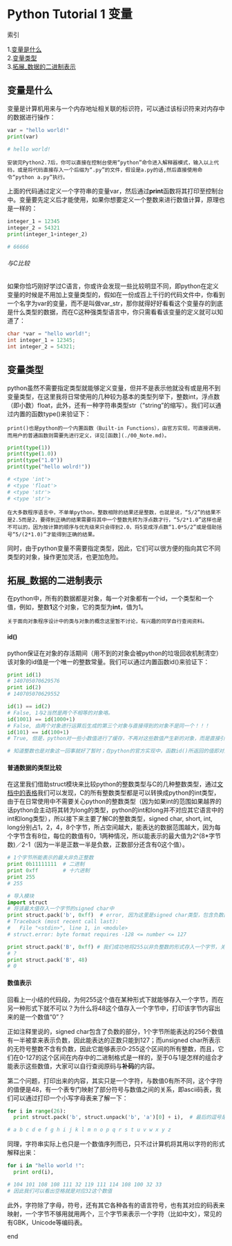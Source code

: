 # Python Tutorial 1 变量

索引

1.[变量是什么](#变量是什么)  
2.[变量类型](#变量类型)  
3.[拓展_数据的二进制表示](#拓展_数据的二进制表示)  


## 变量是什么
变量是计算机用来与一个内存地址相关联的标识符，可以通过该标识符来对内存中的数据进行操作：
~~~python
var = "hello world!"
print(var)

# hello world!
~~~

``
安装完Python2.7后，你可以直接在控制台使用“python”命令进入解释器模式，输入以上代码，或是将代码直接存入一个后缀为“.py”的文件，假设是a.py的话,然后直接使用命令“python a.py”执行。
``

上面的代码通过定义一个字符串的变量var，然后通过**print**函数将其打印至控制台中。变量要先定义后才能使用，如果你想要定义一个整数来进行数值计算，原理也是一样的：
~~~python
integer_1 = 12345
integer_2 = 54321
print(integer_1+integer_2)

# 66666
~~~

###### 与C比较
如果你恰巧刚好学过C语言，你或许会发现一些比较明显不同，即python在定义变量的时候是不用加上变量类型的，假如在一份成百上千行的代码文件中，你看到一个名字为var的变量，而不是叫做var_str，那你就得好好看看这个变量存的到底是什么类型的数据，而在C这种强类型语言中，你只需看看该变量的定义就可以知道了：
~~~C
char *var = "hello world!";
int integer_1 = 12345;
int integer_2 = 54321;
~~~

## 变量类型
python虽然不需要指定类型就能够定义变量，但并不是表示他就没有或是用不到变量类型，在这里我将日常使用的几种较为基本的类型列举下，整数int，浮点数（即小数）float，此外，还有一种字符串类型str（“string”的缩写）。我们可以通过内置的函数type()来验证下：

``
print()也是python的一个内置函数（Built-in Functions），由官方实现，可直接调用，而用户的普通函数则需要先进行定义，详见[函数](./00_Note.md)。
``

~~~python
print(type(1))
print(type(1.0))
print(type("1.0"))
print(type("hello wolrd!"))

# <type 'int'>
# <type 'float'>
# <type 'str'>
# <type 'str'>
~~~

``
在大多数程序语言中，不单单python，整数相除的结果还是整数，也就是说，“5/2”的结果不是2.5而是2，要得到正确的结果需要将其中一个整数先转为浮点数才行，“5/2*1.0”这样也是不可以的，因为按计算的顺序与优先级来只会得到2.0，将5变成浮点数“1.0*5/2”或是借助括号“5/(2*1.0)”才能得到正确的结果。
``

同时，由于python变量不需要指定类型，因此，它们可以很方便的指向其它不同类型的对象，操作更加灵活，也更加危险。

## 拓展_数据的二进制表示
在python中，所有的数据都是对象，每一个对象都有一个id，一个类型和一个值，例如，整数**1**这个对象，它的类型为**int**，值为1。

``
关于面向对象程序设计中的类与对象的概念这里暂不讨论，有兴趣的同学自行查阅资料。
``

#### id()
python保证在对象的存活期间（用不到的对象会被python的垃圾回收机制清空）该对象的id值是一个唯一的整数常量。我们可以通过内置函数id()来验证下：
~~~python
print id(1)
# 140705070629576
print id(2)
# 140705070629552

id(1) == id(2)
# False, 1与2当然是两个不相等的对象咯。
id(1001) == id(1000+1)
# False, 由两个对象进行运算后生成的第三个对象与直接得到的对象不是同一个！！！
id(101) == id(100+1)
# True, 但是，python对一些小数值进行了缓存，不再对这些数值产生新的对象，而是直接引用现有的缓存！！！

# 知道整数也是对象这一回事就好了暂时；在python的官方实现中，函数id()所返回的值即对象的地址。
~~~

#### 普通数据的类型比较
在这里我们借助struct模块来比较python的整数类型与C的几种整数类型，通过[文档中的表格](https://docs.python.org/2/library/struct.html#format-characters)我们可以发现，C的所有整数类型都是可以转换成python的int类型，由于在日常使用中不需要关心python的整数类型（因为如果int的范围如果越界的话python会主动将其转为long的类型，python的int和long并不对应其它语言中的int和long类型），所以接下来主要了解C的整数类型，signed char, short, int, long分别占1，2，4，8个字节，所占空间越大，能表达的数据范围越大，因为每个字节含有8位，每位的数值有0，1两种情况，所以能表示的最大值为2^(8*字节数)／2-1（因为一半是正数一半是负数，正数部分还含有0这个值）。

~~~python
# 1个字节所能表示的最大非负正整数
print 0b11111111  # 二进制
print 0xff        # 十六进制
print 255
# 255

# 导入模块
import struct
# 将该最大值存入一个字节的signed char中
print struct.pack('b', 0xff)  # error, 因为这里是signed char类型，包含负数部分，最大值只有256/2-1
# Traceback (most recent call last):
#   File "<stdin>", line 1, in <module>
# struct.error: byte format requires -128 <= number <= 127

print struct.pack('B', 0xff) # 我们成功地将255以非负整数的形式存入一个字节，关于打印的结果，我们详见下一小结
# ?
print struct.pack('B', 48)
# 0
~~~

#### 数值表示
回看上一小结的代码段，为何255这个值在某种形式下就能够存入一个字节，而在另一种形式下就不可以？为什么将48这个值存入一个字节中，打印该字节内容出来的是一个数值“0”？

正如注释里说的，signed char包含了负数的部分，1个字节所能表达的256个数值有一半被拿来表示负数，因此能表达的正数只能到127；而unsigned char所表示的无符号整数不含有负数，因此它能够表示0-255这个区间的所有整数，而且，它们在0-127的这个区间在内存中的二进制格式是一样的，至于0与1是怎样的组合才能表示这些数值，大家可以自行查阅原码与**补码**的内容。

第二个问题，打印出来的内容，其实只是一个字符，与数值0有所不同，这个字符的值便是48，有一个表专门映射了部分符号与数值之间的关系，即ascii码表，我们可以通过打印一个小写字母表来了解一下：

~~~python
for i in range(26):
  print struct.pack('b', struct.unpack('b', 'a')[0] + i),  # 最后的逗号是为了避免换行；在ascii表中，26个小写字母是连续排列在一起的

# a b c d e f g h i j k l m n o p q r s t u v w x y z
~~~

同理，字符串实际上也只是一个数值序列而已，只不过计算机将其用以字符的形式解释出来：

~~~python
for i in "hello world !":
  print ord(i),

# 104 101 108 108 111 32 119 111 114 108 100 32 33
# 因此我们可以看出空格就是对应32这个数值
~~~

此外，字符除了字母，符号，还有其它各种各有的语言符号，也有其对应的码表来映射，一个字节不够用就用两个，三个字节来表示一个字符（比如中文），常见的有GBK，Unicode等编码表。
















end
